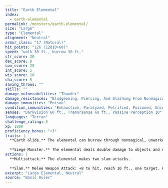 ```yaml
---
title: "Earth Elemental"
index:
  - earth-elemental
permalink: /monsters/earth-elemental/
size: "Large"
type: "Elemental"
alignment: "Neutral"
armor_class: "17 (Natural)"
hit_points: "126 (12d10+60)"
speed: "walk 30 ft., burrow 30 ft."
str_score: 20
dex_score: 8
con_score: 20
int_score: 5
wis_score: 10
cha_score: 5
saving_throws: ""
skills: ""
damage_vulnerabilities: "Thunder"
damage_resistances: "Bludgeoning, Piercing, And Slashing From Nonmagical Weapons"
damage_immunities: "Poison"
condition_immunities: "Exhaustion, Paralyzed, Petrified, Poisoned, Unconscious"
senses: "Darkvision 60 ft., Tremorsense 60 ft., Passive Perception 10"
languages: "Terran"
challenge_rating: 5
xp: 1800
proficiency_bonus: "+3"
traits: |
  **Earth Glide.** The elemental can burrow through nonmagical, unworked earth and stone. While doing so, the elemental doesn't disturb the material it moves through.
  
  **Siege Monster.** The elemental deals double damage to objects and structures.
actions: |
  **Multiattack.** The elemental makes two slam attacks.
  
  **Slam.** Melee Weapon Attack: +8 to hit, reach 10 ft., one target. Hit: 14 (2d8 + 5) bludgeoning damage.
excerpt: "Large Elemental, Neutral"
source: "Basic Rules"
---
```

